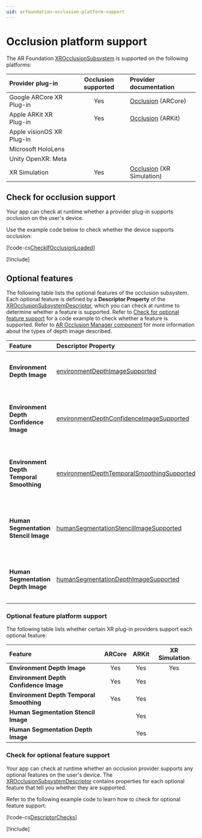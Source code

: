 ```yaml
---
uid: arfoundation-occlusion-platform-support
---
```

# Occlusion platform support

The AR Foundation [XROcclusionSubsystem](xref:UnityEngine.XR.ARSubsystems.XROcclusionSubsystem) is supported on the following platforms:

| Provider plug-in | Occlusion supported | Provider documentation |
| :--------------- | :---------: | :--------------------- |
| Google ARCore XR Plug-in | Yes | [Occlusion](xref:arcore-occlusion) (ARCore) |
| Apple ARKit XR Plug-in | Yes | [Occlusion](xref:arkit-occlusion) (ARKit) |
| Apple visionOS XR Plug-in | | |
| Microsoft HoloLens | | |
| Unity OpenXR: Meta | | |
| XR Simulation | Yes | [Occlusion](xref:arfoundation-simulation-occlusion) (XR Simulation) |

## Check for occlusion support

Your app can check at runtime whether a provider plug-in supports occlusion on the user's device.

Use the example code below to check whether the device supports occlusion:

[!code-cs[CheckIfOcclusionLoaded](../../../Tests/Runtime/CodeSamples/LoaderUtilitySamples.cs#CheckIfOcclusionLoaded)]

[!include[](../../snippets/initialization.md)]

## Optional features

The following table lists the optional features of the occlusion subsystem. Each optional feature is defined by a **Descriptor Property** of the [XROcclusionSubsystemDescriptor](xref:UnityEngine.XR.ARSubsystems.XROcclusionSubsystemDescriptor), which you can check at runtime to determine whether a feature is supported. Refer to [Check for optional feature support](#check-feature-support) for a code example to check whether a feature is supported. Refer to [AR Occlusion Manager component](xref:arfoundation-occlusion-manager) for more information about the types of depth image described.

| Feature | Descriptor Property | Description  |
| :------ | :---------- | :------------ |
| **Environment Depth Image** | [environmentDepthImageSupported](xref:UnityEngine.XR.ARSubsystems.XROcclusionSubsystemDescriptor.environmentDepthImageSupported) | Whether the subsystem supports environment depth image. |
| **Environment Depth Confidence Image** | [environmentDepthConfidenceImageSupported](xref:UnityEngine.XR.ARSubsystems.XROcclusionSubsystemDescriptor.environmentDepthConfidenceImageSupported) | Whether the subsystem supports environment depth confidence image. |
| **Environment Depth Temporal Smoothing** | [environmentDepthTemporalSmoothingSupported](xref:UnityEngine.XR.ARSubsystems.XROcclusionSubsystemDescriptor.environmentDepthTemporalSmoothingSupported) | Whether temporal smoothing of the environment image is supported. |
| **Human Segmentation Stencil Image** | [humanSegmentationStencilImageSupported](xref:UnityEngine.XR.ARSubsystems.XROcclusionSubsystemDescriptor.humanSegmentationStencilImageSupported) | Whether a subsystem supports human segmentation stencil image. |
| **Human Segmentation Depth Image** | [humanSegmentationDepthImageSupported](xref:UnityEngine.XR.ARSubsystems.XROcclusionSubsystemDescriptor.humanSegmentationDepthImageSupported) | Whether a subsystem supports human segmentation depth image. |

### Optional feature platform support

The following table lists whether certain XR plug-in providers support each optional feature:

| Feature | ARCore | ARKit | XR Simulation |
| :------ | :----: | :---: | :-----------: |
| **Environment Depth Image** | Yes | Yes | Yes |
| **Environment Depth Confidence Image** | Yes | Yes | |
| **Environment Depth Temporal Smoothing** | Yes | Yes | |
| **Human Segmentation Stencil Image** | | Yes | |
| **Human Segmentation Depth Image** | | Yes | |

<a id="check-feature-support"></a>

### Check for optional feature support

Your app can check at runtime whether an occlusion provider supports any optional features on the user's device. The [XROcclusionSubsystemDescriptor](xref:UnityEngine.XR.ARSubsystems.XROcclusionSubsystemDescriptor) contains properties for each optional feature that tell you whether they are supported.

Refer to the following example code to learn how to check for optional feature support:

[!code-cs[DescriptorChecks](../../../Tests/Runtime/CodeSamples/AROcclusionManagerSamples.cs#DescriptorChecks)]

[!include[](../../snippets/apple-arkit-trademark.md)]